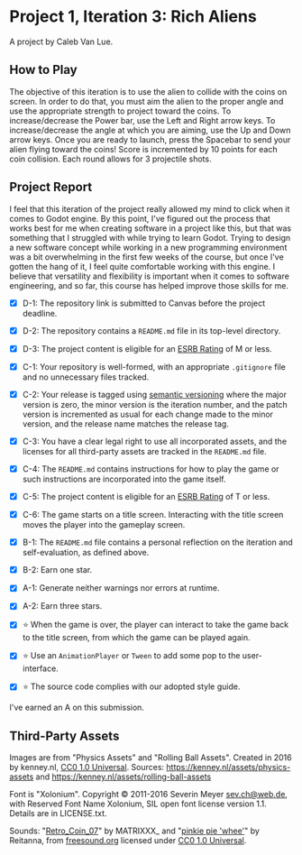 # Project 1, Iteration 3: Rich Aliens
A project by Caleb Van Lue.

## How to Play
The objective of this iteration is to use the alien to collide with the coins on screen. In order to do that, you must aim the alien to the proper angle and use the appropriate strength to project toward the coins. To increase/decrease the Power bar, use the Left and Right arrow keys. To increase/decrease the angle at which you are aiming, use the Up and Down arrow keys. Once you are ready to launch, press the Spacebar to send your alien flying toward the coins! Score is incremented by 10 points for each coin collision. Each round allows for 3 projectile shots.

## Project Report

I feel that this iteration of the project really allowed my mind to click when it comes to Godot engine. By this point, I've figured out the process that works best for me when creating software in a project like this, but that was something that I struggled with while trying to learn Godot. Trying to design a new software concept while working in a new programming environment was a bit overwhelming in the first few weeks of the course, but once I've gotten the hang of it, I feel quite comfortable working with this engine. I believe that versatility and flexibility is important when it comes to software engineering, and so far, this course has helped improve those skills for me.

- [X] D-1: The repository link is submitted to Canvas before the project deadline.
- [X] D-2: The repository contains a <code>README.md</code> file in its top-level directory.
- [X] D-3: The project content is eligible for an <a href="https://www.esrb.org/ratings-guide/">ESRB Rating</a> of M or less.
- [X] C-1: Your repository is well-formed, with an appropriate <code>.gitignore</code> file and no unnecessary files tracked.
- [X] C-2: Your release is tagged using <a href="https://semver.org/">semantic versioning</a> where the major version is zero, the minor version is the iteration number, and the patch version is incremented as usual for each change made to the minor version, and the release name matches the release tag.
- [X] C-3: You have a clear legal right to use all incorporated assets, and the licenses for all third-party assets are tracked in the <code>README.md</code> file.
- [X] C-4: The <code>README.md</code> contains instructions for how to play the game or such instructions are incorporated into the game itself.
- [X] C-5: The project content is eligible for an <a href="https://www.esrb.org/ratings-guide/">ESRB Rating</a> of T or less.
- [X] C-6: The game starts on a title screen. Interacting with the title screen moves the player into the gameplay screen.
- [X] B-1: The <code>README.md</code> file contains a personal reflection on the iteration and self-evaluation, as defined above.
- [X] B-2: Earn one star.
- [X] A-1: Generate neither warnings nor errors at runtime.
- [X] A-2: Earn three stars.
- [X] ⭐ When the game is over, the player can interact to take the game back to the title screen, from which the game can be played again.
- [X] ⭐ Use an <code>AnimationPlayer</code> or <code>Tween</code> to add some pop to the user-interface.
- [X] ⭐ The source code complies with our adopted style guide.


I've earned an A on this submission.

## Third-Party Assets

Images are from "Physics Assets" and "Rolling Ball Assets". Created in 2016 by kenney.nl,
[CC0 1.0 Universal](http://creativecommons.org/publicdomain/zero/1.0/). Sources:
https://kenney.nl/assets/physics-assets and https://kenney.nl/assets/rolling-ball-assets

Font is "Xolonium". Copyright © 2011-2016 Severin Meyer sev.ch@web.de, with Reserved Font Name Xolonium, SIL open font license version 1.1. Details are in LICENSE.txt.

Sounds: "[Retro_Coin_07](https://freesound.org/people/MATRIXXX_/sounds/515738/)" by MATRIXXX_ and "[pinkie pie 'whee'](https://freesound.org/people/Reitanna/sounds/232967/)" by Reitanna, from [freesound.org](https://freesound.org/) licensed under [CC0 1.0 Universal](https://creativecommons.org/publicdomain/zero/1.0/).


